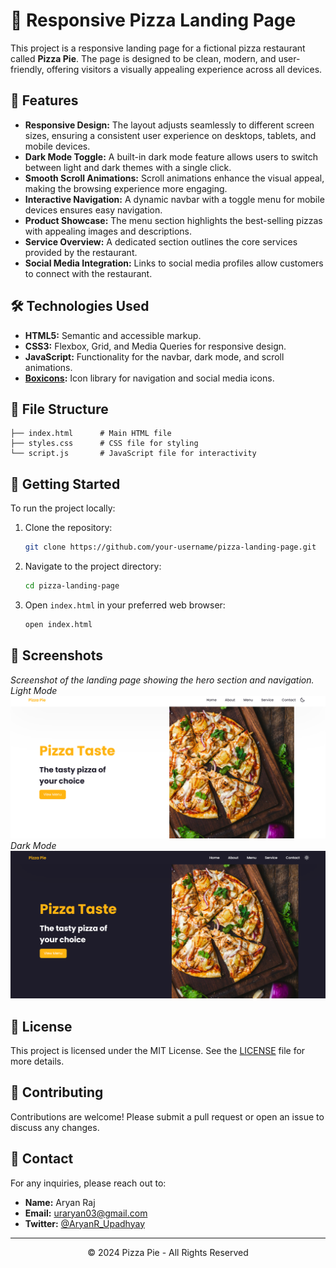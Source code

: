
# 🍕 Responsive Pizza Landing Page

This project is a responsive landing page for a fictional pizza restaurant called **Pizza Pie**. The page is designed to be clean, modern, and user-friendly, offering visitors a visually appealing experience across all devices.

## 🌟 Features

- **Responsive Design:** The layout adjusts seamlessly to different screen sizes, ensuring a consistent user experience on desktops, tablets, and mobile devices.
- **Dark Mode Toggle:** A built-in dark mode feature allows users to switch between light and dark themes with a single click.
- **Smooth Scroll Animations:** Scroll animations enhance the visual appeal, making the browsing experience more engaging.
- **Interactive Navigation:** A dynamic navbar with a toggle menu for mobile devices ensures easy navigation.
- **Product Showcase:** The menu section highlights the best-selling pizzas with appealing images and descriptions.
- **Service Overview:** A dedicated section outlines the core services provided by the restaurant.
- **Social Media Integration:** Links to social media profiles allow customers to connect with the restaurant.

## 🛠️ Technologies Used

- **HTML5:** Semantic and accessible markup.
- **CSS3:** Flexbox, Grid, and Media Queries for responsive design.
- **JavaScript:** Functionality for the navbar, dark mode, and scroll animations.
- **[Boxicons](https://boxicons.com/):** Icon library for navigation and social media icons.

## 📂 File Structure

```
├── index.html      # Main HTML file
├── styles.css      # CSS file for styling
└── script.js       # JavaScript file for interactivity
```

## 🚀 Getting Started

To run the project locally:

1. Clone the repository:
   ```bash
   git clone https://github.com/your-username/pizza-landing-page.git
   ```
2. Navigate to the project directory:
   ```bash
   cd pizza-landing-page
   ```
3. Open `index.html` in your preferred web browser:
   ```bash
   open index.html
   ```

## 📸 Screenshots
*Screenshot of the landing page showing the hero section and navigation.*
*Light Mode*
![Landing Page(Light Mode](Screenshot1.png)
*Dark Mode*
![Landing Page(Dark Mode](Screenshot2.png)


## 📄 License

This project is licensed under the MIT License. See the [LICENSE](LICENSE) file for more details.

## 🤝 Contributing

Contributions are welcome! Please submit a pull request or open an issue to discuss any changes.

## 📧 Contact

For any inquiries, please reach out to:
- **Name:** Aryan Raj
- **Email:** uraryan03@gmail.com
- **Twitter:** [@AryanR_Upadhyay](https://x.com/AryanR_Upadhyay)

---

<p align="center">© 2024 Pizza Pie - All Rights Reserved</p>
